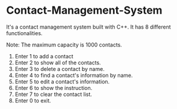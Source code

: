 # Contact-Management-System
It's a contact management system built with C++. It has 8 different functionalities.

Note: The maximum capacity is 1000 contacts.
1. Enter 1 to add a contact
2. Enter 2 to show all of the contacts.
3. Enter 3 to delete a contact by name.
4. Enter 4 to find a contact's information by name.
5. Enter 5 to edit a contact's information.
6. Enter 6 to show the instruction.
7. Enter 7 to clear the contact list.
8. Enter 0 to exit.
